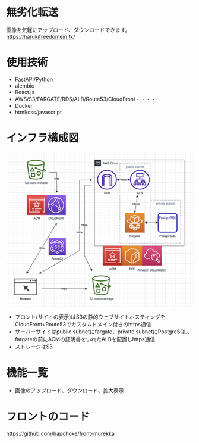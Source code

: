 # 無劣化転送
画像を気軽にアップロード、ダウンロードできます。
https://harukifreedomein.tk/
# 使用技術
- FastAPI/Python
- alembic
- React.js
- AWS/S3/FARGATE/RDS/ALB/Route53/CloudFront・・・・
- Docker
- html/css/javascript
# インフラ構成図
![This is an image](./media/%E3%82%B9%E3%82%AF%E3%83%AA%E3%83%BC%E3%83%B3%E3%82%B7%E3%83%A7%E3%83%83%E3%83%88%202022-09-30%20%E5%8D%88%E5%BE%8C3.22.23.png)
- フロント(サイトの表示)はS3の静的ウェブサイトホスティングをCloudFront+Route53でカスタムドメイン付きのhttps通信
- サーバーサイドはpublic subnetにfargate、private subnetにPostgreSQL、fargateの前にACMの証明書をいれたALBを配置しhttps通信
- ストレージはS3
# 機能一覧
- 画像のアップロード、ダウンロード、拡大表示
# フロントのコード
https://github.com/hapchoke/front-murekka